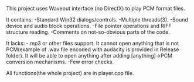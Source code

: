This project uses Waveout interface (no DirectX) to play PCM format files.

It contains:
  -Standard Win32 dialogs/controls.
  -Multiple threads(3).
  -Sound device and audio block operations.
  -File pointer operations and RIFF structure reading.
  -Comments on not-so-obvious parts of the code.
  
It lacks:
  -.mp3 or other files support. It cannot open anything that is not PCM(example of .wav file encoded with audacity is provided 
in Release folder). It will be able to open anything after adding [anything]->PCM conversion mechanisms.
  -Few error checks.
  
All functions(the whole project) are in player.cpp file. 

